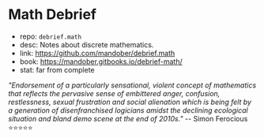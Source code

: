 # Math Debrief

- repo: `debrief.math`
- desc: Notes about discrete mathematics.
- link: https://github.com/mandober/debrief.math
- book: https://mandober.gitbooks.io/debrief-math/
- stat: far from complete

*"Endorsement of a particularly sensational, violent concept of mathematics that reflects the pervasive sense of embittered anger, confusion, restlessness, sexual frustration and social alienation which is being felt by a generation of disenfranchised logicians amidst the declining ecological situation and bland demo scene at the end of 2010s."* -- Simon Ferocious ⭐⭐⭐⭐⭐
